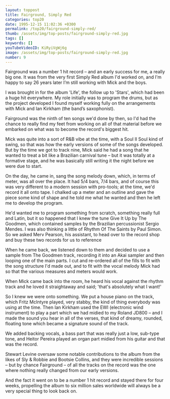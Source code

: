```yaml
---
layout: toppost
title: Fairground, Simply Red
categories: top20
date: 1995-12-15 11:02:36 +0300
permalink: /top20/fairground-simply-red/
thumb: /assets/img/top-posts/fairground-simply-red.jpg
tags: []
keywords: []
youTubeVideoID: KiRyiVgWj6g
image: /assets/img/top-posts/fairground-simply-red.jpg
number: 9
---
```


Fairground was a number 1 hit record – and an early success for me, a really big one. It was from the very first Simply Red album I'd worked on, and I'm happy to say 26 years later I’m still working with Mick and the boys. 

I was brought in for the album 'Life', the follow up to 'Stars', which had been a huge hit everywhere. My role initially was to program the drums, but as the project developed I found myself working fully on the arrangements with Mick and Ian Kirkham (the band’s saxophonist).

Fairground was the ninth of ten songs we'd done by then, so I'd had the chance to really find my feet from working on all of that material before we embarked on what was to become the record's biggest hit.

Mick was quite into a sort of R&B vibe at the time, with a Soul II Soul kind of swing, so that was how the early versions of some of the songs developed. But by the time we got to track nine, Mick said he had a song that he wanted to treat a bit like a Brazilian carnival tune – but it was totally at a formative stage, and he was basically still writing it the night before we were due to start. 

On the day, he came in, sang the song melody down, which, in terms of meter, was all over the place. It had 5/4 bars, 7/4 bars, and of course this was very different to a modern session with pro-tools; at the time, we'd record it all onto tape. I chalked up a meter and an outline and gave the piece some kind of shape and he told me what he wanted and then he left me to develop the program. 

He'd wanted me to program something from scratch, something really full and Latin, but it so happened that I knew the tune Give It Up by The Goodmen, which contained samples by the Brazilian percussionist Sergio Mendes. I was also thinking a little of Rhythm Of The Saints by Paul Simon. So we asked Merv Pearson, his assistant, to head over to the record shop and buy these two records for us to reference

When he came back, we listened down to them and decided to use a sample from The Goodmen track, recording it into an Akai sampler and then looping one of the main parts. I cut and re-ordered all of the fills to fit with the song structure I'd made out, and to fit with the vocal melody Mick had so that the various measures and meters would work.

When Mick came back into the room, he heard his vocal against the rhythm track and he loved it straightaway and said; 'that's absolutely what I want!' 

So I knew we were onto something. We put a house piano on the track, which Fritz McIntyre played, very stabby, the kind of thing everybody was using at the time. Then Ian Kirkham used the EWI (electronic wind instrument) to play a part which we had midied to my Roland JD800 – and I made the sound you hear in all of the verses, that kind of dreamy, rounded, floating tone which became a signature sound of the track.

We added backing vocals, a bass part that was really just a low, sub-type tone, and Heitor Pereira played an organ part midied from his guitar and that was the record.

Stewart Levine oversaw some notable contributions to the album from the likes of Sly & Robbie and Bootsie Collins, and they were incredible sessions – but by chance Fairground – of all the tracks on the record was the one where nothing really changed from our early versions. 

And the fact it went on to be a number 1 hit record and stayed there for four weeks, propelling the album to six million sales worldwide will always be a very special thing to look back on.